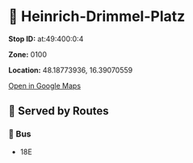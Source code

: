 # 🚉 Heinrich-Drimmel-Platz


**Stop ID:** at:49:400:0:4

**Zone:** 0100

**Location:** 48.18773936, 16.39070559

[Open in Google Maps](https://www.google.com/maps?q=48.18773936,16.39070559)

## 🚆 Served by Routes

### 🚌 Bus
- 18E